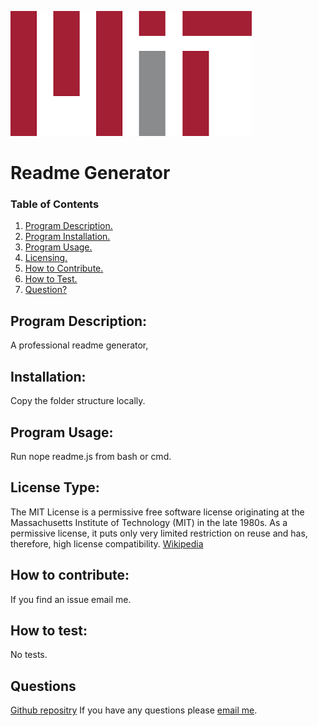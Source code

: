 
  ![CCO Logo](./assets/images/mit.png)
  # Readme Generator
  ### Table of Contents
  1. [Program Description.](#description)
  2. [Program Installation.](#installation)
  3. [Program Usage.](#usage)
  4. [Licensing.](#license)
  5. [How to Contribute.](#contribute)
  6. [How to Test.](#test)
  7. [Question?](#quests)
  
  ## Program Description:
  A professional readme generator,
  
  ## Installation:
  Copy the folder structure locally.
  
  ## Program Usage:
  Run nope readme.js from bash or cmd. 
  
  ## License Type: 
  The MIT License is a permissive free software license originating at the Massachusetts Institute of Technology (MIT) in the late 1980s. As a permissive license, it puts only very limited restriction on reuse and has, therefore, high license compatibility.
  [Wikipedia](https://en.wikipedia.org/wiki/MIT_License)
  
  ## How to contribute:
  If you find an issue email me. 
  
  ## How to test:
  No tests.
  
  ## Questions
  [Github repositry](https://github.com/terrylthompsonintx)
  If you have any questions please [email me](mailto:terrylthompsonintx@gmail.com). 
     
  